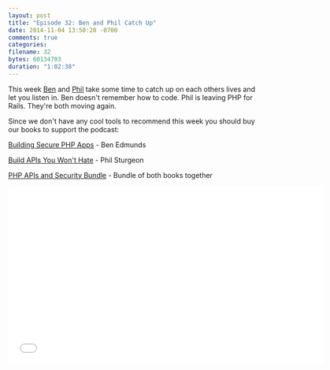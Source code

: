 ```yaml
---
layout: post
title: "Episode 32: Ben and Phil Catch Up"
date: 2014-11-04 13:50:20 -0700
comments: true
categories:
filename: 32
bytes: 60134703
duration: "1:02:38"
---
```


This week [Ben] and [Phil] take some time to catch up on each others lives and let you listen in.  Ben doesn't remember how to code.  Phil is leaving PHP for Rails.  They're both moving again.

[Ben]: https://twitter.com/benedmunds
[Phil]: https://twitter.com/philsturgeon



Since we don't have any cool tools to recommend this week you should buy our books to support the podcast:

[Building Secure PHP Apps](http://buildsecurephpapps.com/) - Ben Edmunds

[Build APIs You Won't Hate](https://leanpub.com/build-apis-you-wont-hate) - Phil Sturgeon

[PHP APIs and Security Bundle](https://leanpub.com/b/philbensexcellentadventuresincodephpapisandsecuritybundle) - Bundle of both books together



<iframe width="640" height="360" src="//www.youtube.com/embed/W4z_YAJuxvg" frameborder="0" allowfullscreen></iframe>
